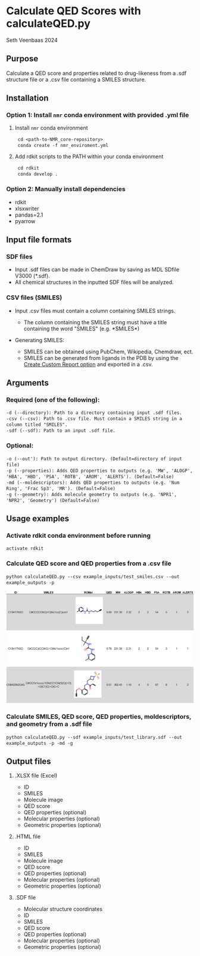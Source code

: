 # Calculate QED Scores with calculateQED.py

Seth Veenbaas 2024

## Purpose

Calculate a QED score and properties related to drug-likeness from a .sdf structure file or a .csv file containing a SMILES structure.

## Installation

### Option 1: Install `nmr` conda environment with provided .yml file

1. Install `nmr` conda environment

        cd <path-to-NMR_core-repository>
        conda create -f nmr_enviroment.yml

1. Add rdkit scripts to the PATH within your conda environment
 
        cd rdkit
        conda develop .

### Option 2: Manually install dependencies

  * rdkit
  * xlsxwriter
  * pandas=2.1
  * pyarrow

## Input file formats

### SDF files
* Input .sdf files can be made in ChemDraw by saving as MDL SDfile V3000 (*.sdf).
* All chemical structures in the inputted SDF files will be analyzed.

### CSV files (SMILES)
* Input .csv files must contain a column containing SMILES strings.
    * The column containing the SMILES string must have a title containing the word "SMILES" (e.g. \*SMILES\*) 

* Generating SMILES:
    * SMILES can be obtained using PubChem, Wikipedia, Chemdraw, ect.
    * SMILES can be generated from ligands in the PDB by using the [Create Custom Report option](https://www.rcsb.org/news/5f6529e207302466657ec0e9) and exported in a .csv.

## Arguments

### Required (one of the following):

    -d (--directory): Path to a directory containing input .sdf files.
    -csv (--csv): Path to .csv file. Must contain a SMILES string in a column titled "SMILES".
    -sdf (--sdf): Path to an input .sdf file.

### Optional:

    -o (--out'): Path to output directory. (Default=directory of input file)
    -p (--properties): Adds QED properties to outputs (e.g. 'MW', 'ALOGP', 'HBA', 'HBD', 'PSA', 'ROTB', 'AROM', 'ALERTS'). (Default=False)
    -md (--moldescriptors): Adds QED properties to outputs (e.g. 'Num Ring', 'Frac Sp3', 'MR'). (Default=False)
    -g (--geometry): Adds molecule geometry to outputs (e.g. 'NPR1', 'NPR2', 'Geometry') (Default=False)

## Usage examples

### Activate rdkit conda environment before running

    activate rdkit

### Calculate QED score and QED properties from a .csv file

    python calculateQED.py --csv example_inputs/test_smiles.csv --out example_outputs -p

![QED scores out](images/test_qed_output.png)

### Calculate SMILES, QED score, QED properties, moldescriptors, and geometry from a .sdf file

    python calculateQED.py --sdf example_inputs/test_library.sdf --out example_outputs -p -md -g

## Output files

1. .XLSX file (Excel)
    * ID
    * SMILES
    * Molecule image
    * QED score
    * QED properties (optional)
    * Molecular properties (optional)
    * Geometric properties (optional)

2. .HTML file
    * ID
    * SMILES
    * Molecule image
    * QED score
    * QED properties (optional)
    * Molecular properties (optional)
    * Geometric properties (optional)
  
3. .SDF file
    * Molecular structure coordinates
    * ID
    * SMILES
    * QED score
    * QED properties (optional)
    * Molecular properties (optional)
    * Geometric properties (optional)
  


